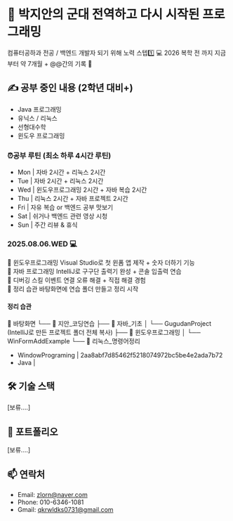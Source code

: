 # 🫡 박지안의 군대 전역하고 다시 시작된 프로그래밍 
컴퓨터공하과 전공 / 백엔드 개발자 되기 위해 노력 스텝1️⃣ 💻
2026 복학 전 까지 지금부터 약 7개월 + @@간의 기록 🧾

## ✍ 공부 중인 내용 (2학년 대비+)
- Java 프로그래밍
- 유닉스 / 리눅스
- 선형대수학
- 윈도우 프로그래밍
### ⏰공부 루틴 (최소 하루 4시간 루틴)
- Mon | 자바 2시간 + 리눅스 2시간  
- Tue | 자바 2시간 + 리눅스 2시간  
- Wed | 윈도우프로그래밍 2시간 + 자바 복습 2시간  
- Thu | 리눅스 2시간 + 자바 프로젝트 2시간  
- Fri	| 자유 복습 or 백엔드 공부 맛보기  
- Sat	| 쉬거나 백엔드 관련 영상 시청  
- Sun	| 주간 리뷰 & 휴식  

### 2025.08.06.WED 💻
💠 윈도우프로그래밍	Visual Studio로 첫 윈폼 앱 제작 + 숫자 더하기 기능  
💠 자바 프로그래밍	IntelliJ로 구구단 출력기 완성 + 콘솔 입출력 연습  
🐞 디버깅 스킬	이벤트 연결 오류 해결 + 직접 해결 경험  
📁 정리 습관	바탕화면에 연습 폴더 만들고 정리 시작  
#### 정리 습관
📂 바탕화면
└── 📁 지안_코딩연습
    ├── 📁 자바_기초
    │   └── GugudanProject (IntelliJ로 만든 프로젝트 폴더 전체 복사)
    ├── 📁 윈도우프로그래밍
    │   └── WinFormAddExample
    └── 📁 리눅스_명령어정리
- WindowPrograming | 2aa8abf7d85462f5218074972bc5be4e2ada7b72  
- Java |   

## 🛠 기술 스택
[보류....]

## 📘 포트폴리오
[보류....]


## 📫 연락처
- Email: zlorn@naver.com
- Phone: 010-6346-1081
- Gmail: qkrwldks0731@gmail.com
